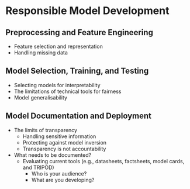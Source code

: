 # Responsible Model Development

## Preprocessing and Feature Engineering

- Feature selection and representation
- Handling missing data

## Model Selection, Training, and Testing

- Selecting models for interpretability
- The limitations of technical tools for fairness
- Model generalisability

## Model Documentation and Deployment

- The limits of transparency
  - Handling sensitive information
  - Protecting against model inversion
  - Transparency is not accountability
- What needs to be documented?
  - Evaluating current tools (e.g., datasheets, factsheets, model cards, and TRIPOD)
    - Who is your audience?
    - What are you developing?
